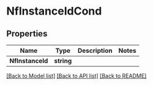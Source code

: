 # NfInstanceIdCond

## Properties
Name | Type | Description | Notes
------------ | ------------- | ------------- | -------------
**NfInstanceId** | **string** |  | 

[[Back to Model list]](../README.md#documentation-for-models) [[Back to API list]](../README.md#documentation-for-api-endpoints) [[Back to README]](../README.md)


